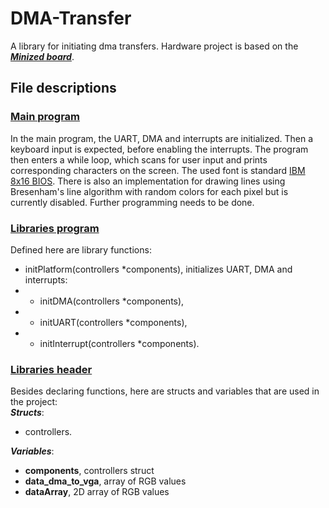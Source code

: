 # DMA-Transfer
A library for initiating dma transfers. Hardware project is based on the [***Minized board***](https://www.avnet.com/wps/portal/us/products/avnet-boards/avnet-board-families/minized/).
## File descriptions
### [Main program](main.c)
In the main program, the UART, DMA and interrupts are initialized. Then a keyboard input is expected, before enabling the interrupts. The program then enters a while loop, which scans for user input and prints corresponding characters on the screen. The used font is standard [IBM 8x16 BIOS](https://int10h.org/oldschool-pc-fonts/fontlist/font?ibm_vga_8x16#-). There is also an implementation for drawing lines using Bresenham's line algorithm with random colors for each pixel but is currently disabled. Further programming needs to be done.
### [Libraries program](libs.c)
Defined here are library functions:
- initPlatform(controllers *components), initializes UART, DMA and interrupts:
- - initDMA(controllers *components),
- - initUART(controllers *components),
- - initInterrupt(controllers *components).
### [Libraries header](libs.h)
Besides declaring functions, here are structs and variables that are used in the project:\
***Structs***:
+ controllers.

***Variables***:
- **components**, controllers struct
- **data_dma_to_vga**, array of RGB values
- **dataArray**, 2D array of RGB values
